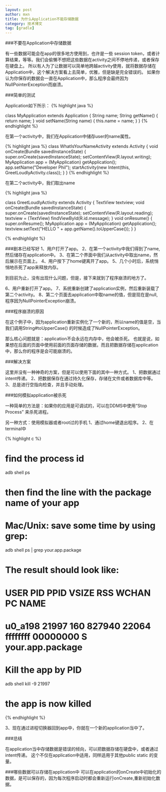 ```yaml
---
layout: post
author: mxn
title: 为什么Application不能存储数据
category: 技术博文
tag: [gradle]
---
```


###不要在Application中存储数据

有一些数据可能会在app的很多地方使用到，也许是一些 session token，或者计算结果，等等。我们会偷懒不想把这些数据在activity之间不停地传递，或者保存在硬盘上。
所以有人为了让数据可以简单地跨越activity使用，就将数据存储在Application中，这个解决方案看上去简单，优雅，但是缺是完全错误的。
如果你认为你保存的数据会一直在Application中，那么程序会最终因为NullPointerException而崩溃。

###简单的测试

Application如下所示：
{% highlight java %}

class MyApplication extends Application {
    String name;
    String getName() {
        return name;
    }
    void setName(String name) {
        this.name = name;
    }
}
{% endhighlight %}

在第一个activity中，我们在Application中储存user的name属性。

{% highlight java %}
class WhatIsYourNameActivity extends Activity {
    void onCreate(Bundle savedInstanceState) {
        super.onCreate(savedInstanceState);
        setContentView(R.layout.writing);
        MyApplication app = (MyApplication) getApplication();
        app.setName("Developer Phil");
        startActivity(new Intent(this, GreetLoudlyActivity.class));
    }
}
{% endhighlight %}

在第二个activity中，我们取出name

{% highlight java %}

class GreetLoudlyActivity extends Activity {
    TextView textview;
    void onCreate(Bundle savedInstanceState) {
        super.onCreate(savedInstanceState);
        setContentView(R.layout.reading);
        textview = (TextView) findViewById(R.id.message);
    }
    void onResume() {
        super.onResume();
        MyApplication app = (MyApplication) getApplication();
        textview.setText("HELLO " + app.getName().toUpperCase());
    }
}

{% endhighlight %}

<!-- more -->

###剧本已经写好
1、用户打开了app。
2、在第一个activity中我们得到了name,然后储存在application中。
3、在第二个界面中我们从activity中取出name，然后展示在页面上。
4、用户按下了home键离开了app。
5、几个小时后，系统悄悄地杀死了app来释放内存。

到目前为止，没有出现什么问题，但是，接下来就到了程序崩溃的地方了。

6、用户重新打开了app。
7、系统重新创建了application实例，然后重新装载了第二个activity。
8、第二个页面去application中取name的值，但是现在是null,程序因为NullPointerException崩溃。

###程序崩溃的原因

在这个例子中，因为application重新实例化了一个新的，所以name的值是空，当我们调用String#toUpperCase() 的时候造成了NullPointerException。

那么核心问题就是：application不会永远在内存中，他会被杀死。
也就是说，如果想在后面的页面中使用前面的页面存储的数据，而且把数据存储在application中，那么你的程序是会可能崩溃的。

###解决方案

这里并没有一种神奇的方案，但是可以使用下面的其中一种方式。
1、把数据通过intent传递。
2、把数据保存在通过持久化保存，存储在文件或者数据库中等。
3、总是进行空指向检查，并且手动处理。

###如何模拟application被杀死

一种简单的方法是：如果你的应用是可调试的，可以在DDMS中使用“Stop Process” 来杀死进程。

另一种方式：使用模拟器或者root过的手机
1、通过home键退出程序。
2、在terminal中

{% highlight c %}
# find the process id
adb shell ps
# then find the line with the package name of your app

# Mac/Unix: save some time by using grep:
adb shell ps | grep your.app.package

# The result should look like:
# USER      PID   PPID  VSIZE  RSS     WCHAN    PC         NAME
# u0_a198   21997 160   827940 22064 ffffffff 00000000 S your.app.package

# Kill the app by PID
adb shell kill -9 21997

# the app is now killed

{% endhighlight %}

3、现在通过进程切换器回到app中，你就在一个新的application当中了。

###总结

在application当中存储数据是错误的倾向，可以把数据存储在硬盘中，或者通过intent传递。
这个不仅在application中适用，同样适用于其他public static 的变量。

###哪些数据可以存储在application中
可以在application的onCreate中初始化的数据，是可以保存的，因为每次程序启动时都会重新运行onCreate,重新初始化数据。






